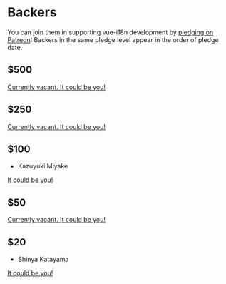 # Backers

You can join them in supporting vue-i18n development by [pledging on Patreon](https://www.patreon.com/kazupon)! Backers in the same pledge level appear in the order of pledge date.

## $500

[Currently vacant. It could be you!](https://www.patreon.com/bePatron?c=1597144&patAmt=500.0)

## $250

[Currently vacant. It could be you!](https://www.patreon.com/bePatron?c=1597144&patAmt=250.0)

## $100
- Kazuyuki Miyake

[It could be you!](https://www.patreon.com/bePatron?c=1597144&patAmt=100.0)

## $50

[Currently vacant. It could be you!](https://www.patreon.com/bePatron?c=1597144&patAmt=50.0)

## $20
- Shinya Katayama

[It could be you!](https://www.patreon.com/bePatron?c=1597144&patAmt=20.0)
